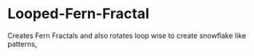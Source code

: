# Looped-Fern-Fractal
Creates Fern Fractals and also rotates loop wise to create snowflake like patterns,
